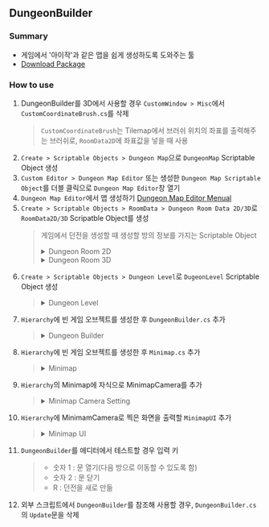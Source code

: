## DungeonBuilder
### Summary
- 게임에서 '아이작'과 같은 맵을 쉽게 생성하도록 도와주는 툴
- [Download Package](https://drive.google.com/drive/u/0/folders/1Rcyge-iK3mpMIuyQYtrccvnErTLwdFKJ)

### How to use
1. DungeonBuilder를 3D에서 사용할 경우 `CustomWindow > Misc`에서 `CustomCoordinateBrush.cs`를 삭제
   > `CustomCoordinateBrush`는 Tilemap에서 브러쉬 위치의 좌표를 출력해주는 브러쉬로, `RoomData2D`에 좌표값을 넣을 때 사용
2. `Create > Scriptable Objects > Dungeon Map`으로 `DungeonMap` Scriptable Object 생성
3. `Custom Editor > Dungeon Map Editor` 또는 생성한 `Dungeon Map Scriptable Object`를 더블 클릭으로 `Dungeon Map Editor`창 열기
4. `Dungeon Map Editor`에서 맵 생성하기 [Dungeon Map Editor Menual](https://github.com/xcb00/Portfolios/blob/main/Folder/Dungeon%20Map%20Editor%20Menual.md)
5. `Create > Scriptable Objects > RoomData > Dungeon Room Data 2D/3D`로 `RoomData2D/3D` Scripatble Object를 생성
   > 게임에서 던전을 생성할 때 생성할 방의 정보를 가지는 Scriptable Object
   > <details>
   > <summary>Dungeon Room 2D</summary>
   > 
   > - Room Prefab : 게임에서 생성할 Room을 Prefab으로 만든 GameObject
   > - Room Type : Room Prefab의 타입
   > - Doorways : 다른 방으로 이동할 문의 정보를 가지는 `Room2DDoorClass`의 배열
   >   > - Orientation : 동서남북 중 문의 위치
   >   > - Width : 통로의 너비로, 다른 방과 연결되지 않은 통로를 벽으로 만들기 위해 사용
   >   > - Height : 통로의 높이로, 다른 방과 연결되지 않은 통로를 벽으로 만들기 위해 사용
   >   > - Door Position : 문이 생성될 위치
   >   > - Copy Position : 통로를 벽으로 만들기 위해 타일을 복사를 시작할 위치
   >   > - Door Prefab : 다른 방으로 이동하기 위한 문 오브젝트
   >   >   > 1. Door Prefab을 만들 때, `Door Collider`와 `Door Trigger`를 자식으로 생성한 후 `DoorCollider2D.cs`와 `DoorTrigger2D.cs`를 각각 추가
   >   >   > 2. Door Prefab에서 Collider 오브젝트의 Tag를 DoorCollider로 변경
   >   >   > 3. Door Prefab에서 Trigger 오브젝트의 Tag를 DoorTrigger로 변경
   >   >   > - DoorCollider : 문이 닫혀있을 때, 플레이어가 문을 지나가지 못하도록 하는 오브젝트
   >   >   > - DoorTrigger : 문이 열렸을 때, 플레이어가 다음 방으로 이동하는 메소드를 실행
   > - Spawn Position : 몬스터, 상자 등 오브젝트들이 생성될 위치
   > </details>
   > 
   > <details>
   > <summary>Dungeon Room 3D</summary>
   > 
   > - Room Prefab : 게임에서 생성할 Room을 Prefab으로 만든 GameObject
   > - Room Type : Room Prefab의 타입
   > - Doorways : 다른 방으로 이동할 문의 정보를 가지는 `Room3DDoorClass`의 배열
   >   > - Orientation : 동서남북 중 문의 위치
   >   > - Door Position : 문이 생성될 위치
   >   > - Door Prefab : 다른 방으로 이동하기 위한 문 오브젝트
   >   >   > 1. Door Prefab을 만들 때, `Door Collider`와 `Door Trigger`를 자식으로 생성한 후 `DoorCollider3D.cs`와 `DoorTrigger3D.cs`를 각각 추가
   >   >   > 2. Door Prefab에서 Collider 오브젝트의 Tag를 DoorCollider로 변경
   >   >   > 3. Door Prefab에서 Trigger 오브젝트의 Tag를 DoorTrigger로 변경
   >   >   > - DoorCollider : 문이 닫혀있을 때, 플레이어가 문을 지나가지 못하도록 하는 오브젝트
   >   >   > - DoorTrigger : 문이 열렸을 때, 플레이어가 다음 방으로 이동하는 메소드를 실행
   >   > - Wall Prefab : 다른 방과 연결되지 않은 방향에 문 대신 생성할 벽 오브젝트
   > - Spawn Position : 몬스터, 상자 등 오브젝트들이 생성될 위치
   > </details>
6. `Create > Scriptable Objects > Dungeon Level`로 `DugeonLevel` Scriptable Object 생성
   > <details>
   > <summary>Dungeon Level</summary>
   > 
   > - Room List : `RoomData`의 List로, 게임에서 방을 생성할 때, Room List에 있는 RoomData를 랜덤으로 선택해 생성
   >   > **Room List의 첫 번째 요소에 의해 2D/3D가 결정되며, 첫 번째 요소와 다른 차원의 RoomData를 넣을 경우 추가되지 않음**
   > - Dugeon Map List : `Dungeon Map`의 List로, 게임에서 던전을 생성할 때 랜덤으로 선택해 생성
   > </details>
7. `Hierarchy`에 빈 게임 오브젝트를 생성한 후 `DungeonBuilder.cs` 추가
   > <details>
   > <summary>Dungeon Builder</summary>
   > 
   > - `DungeonBuilder.Inst.GenerateDungeon(_dungeonLevel);`로 던전을 생성하며, DungeonBuilder에서 `GenerateDungeon`을 호출해 생성하기보다 `GameManager`와 같은 외부 스크립트를 이용해 생성하는 것을 지향함
   > - P2/P3 : 생성된 게임을 임시로 테스트하기 위한 플레이어 오브젝트로, 실제 게임을 제작할 때는 `Player` 스크립트를 생성해 사용하는 것을 지향함
   > - Tmp Level : DungeonBuilder에서 `GenerateDungeon`을 테스트하기 위한 임시 레벨
   > - PlayerCollider : DoorTrigger가 반응할 Layer의 종류로, Player의 `Collider` 오브젝트의 Layer와 동일하게 설정
   > - Minimap : `Hierarchy`에서 `Minimap.cs`를 가지고 있는 오브젝트로, Minimap을 관리하는 오브젝트
   > - Dungeons : 게임에서 생성할 `DungeonLevel` 리스트
   > </details>
8. `Hierarchy`에 빈 게임 오브젝트를 생성한 후 `Minimap.cs` 추가
      > <details>
      > <summary>Minimap</summary>
      > 
      > - `Minimap.cs`의 `ActiveMinimap`로 Minimap을 활성화하고, `InactiveMinimap`로 비활성화
      > - Minimap Room : Minimap에서 방를 나타낼 게임 오브젝트로, Layer를 `Minimap`으로 설정
      > - Minimap Doorway : Minimap에서 방과 방의 연결을 나타낼 게임 오브젝트로, Layer를 `Minimap`으로 설정
      > - Player Obj : Minimap에서 플레이어의 위치를 나타낼 게임 오브젝트로, Layer를 `Minimap`으로 설정
      > - Drag Speed : `MinimapUI`에서 드레그를 할 때, `MinimapCamera`를 움직이는 속도
      > - Pinch Speed : `MinimapUI`에서 Pinch를 할 때, `MinimapCamera`의 Size 증감 속도
      > - Pinch Range : `MinimapUI`에서 Pinch를 할 때, `MinimapCamera`의 Size의 범위
      > </details>
9. `Hierarchy`의 Minimap에 자식으로 MinimapCamera를 추가
      > <details>
      > <summary>Minimap Camera Setting</summary>
      > 
      > 1. `Clear Flags`를 `Solid Color`로 변경
      > 2. `Culling Mask`를 `Minimap`으로 변경
      > 3. `Projection`을 `Orthographic`으로 변경
      > 4. `Target Texture`를 `Minimap Texture`로 설정
      > </details>
10. `Hierarchy`에 MinimamCamera로 찍은 화면을 출력할 `MinimapUI` 추가
      > <details>
      > <summary>Minimap UI</summary>
      > 
      > 1. `Canvas`에 `RawImage`추가한 후 `Texture`에 `MinimapTexture` 설정
      > 2. `RawImage`에 `MinimapUI.cs` 추가
      >    > - `Drag Event`에 `Minimap` 오브젝트의 `Minimap.DragEvent` 추가
      >    > - `Pinch Event`에 `Minimap` 오브젝트의 `Minimap.PinchEvent` 추가
      > </details>
11. `DungeonBuilder`를 에디터에서 테스트할 경우 입력 키
      > - 숫자 1 : 문 열기(다음 방으로 이동할 수 있도록 함)
      > - 숫자 2 : 문 닫기
      > - R : 던전을 새로 만듦
12. 외부 스크립트에서 `DungeonBuilder`를 참조해 사용할 경우, `DungeonBuilder.cs`의 `Update`문을 삭제
